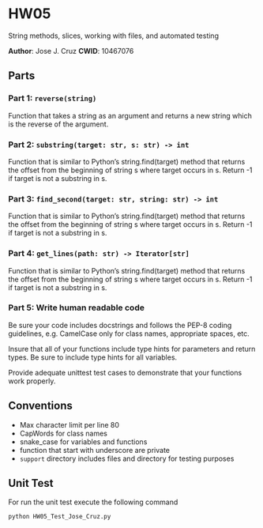 # HW05
String methods, slices, working with files, and automated testing

**Author**: Jose J. Cruz
**CWID**: 10467076

## Parts
### Part 1: `reverse(string)`
Function that takes a string as an argument and returns a new string
which is the reverse of the argument.

### Part 2: `substring(target: str, s: str) -> int`
Function that is similar to Python’s string.find(target) method
that returns the offset from the beginning of  string s where target
occurs in s.  Return -1 if target is not a substring in s.

### Part 3: `find_second(target: str, string: str) -> int`
Function that is similar to Python’s string.find(target) method
that returns the offset from the beginning of  string s where target
occurs in s.  Return -1 if target is not a substring in s.

### Part 4: `get_lines(path: str) -> Iterator[str]`
 Function that is similar to Python’s string.find(target) method
that returns the offset from the beginning of  string s where target
occurs in s.  Return -1 if target is not a substring in s.

### Part 5: Write human readable code
Be sure your code includes docstrings and follows the PEP-8 coding
guidelines, e.g. CamelCase only for class names, appropriate spaces,
etc.

Insure that all of your functions include type hints for parameters
and return types.  Be sure to include type hints for all variables.

Provide adequate unittest test cases to demonstrate that your
functions work properly.

## Conventions
- Max character limit per line 80
- CapWords for class names
- snake_case for variables and functions
- function that start with underscore are private
- `support` directory includes files and directory for testing purposes

## Unit Test
For run the unit test execute the following command
```
python HW05_Test_Jose_Cruz.py
```
